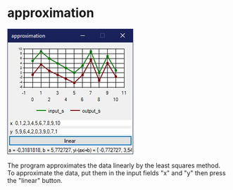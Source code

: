 # approximation
![screenshot](scr.jpg)

The program approximates the data linearly by the least squares method.
To approximate the data, put them in the input fields "x" and "y" then press the "linear" button.
